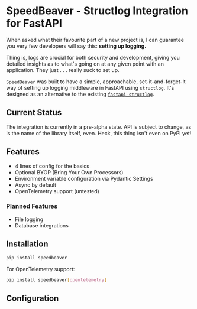 # SpeedBeaver - Structlog Integration for FastAPI

When asked what their favourite part of a new project is, I can guarantee you very few developers will say this: **setting up logging.**

Thing is, logs are crucial for both security and development, giving you detailed insights as to what's going on at any given point with an application. They just . . . really suck to set up.

`SpeedBeaver` was built to have a simple, approachable, set-it-and-forget-it way of setting up logging middleware in FastAPI using `structlog`. It's designed as an alternative to the existing [`fastapi-structlog`](https://github.com/redb0/fastapi-logger).

## Current Status

The integration is currently in a pre-alpha state. API is subject to change, as is the name of the library itself, even. Heck, this thing isn't even on PyPI yet!

## Features

- 4 lines of config for the basics
- Optional BYOP (Bring Your Own Processors)
- Environment variable configuration via Pydantic Settings
- Async by default
- OpenTelemetry support (untested)

### Planned Features

- File logging
- Database integrations

## Installation

```bash
pip install speedbeaver
```

For OpenTelemetry support:

```bash
pip install speedbeaver[opentelemetry]
```

## Configuration

```python

```
